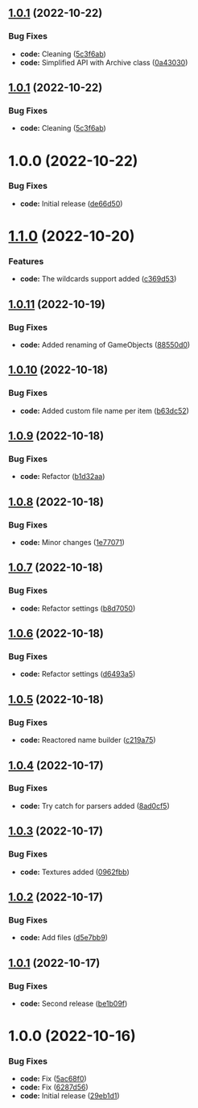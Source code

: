 ## [1.0.1](https://github.com/hww/XiJSON/compare/v1.0.0...v1.0.1) (2022-10-22)


### Bug Fixes

* **code:** Cleaning ([5c3f6ab](https://github.com/hww/XiJSON/commit/5c3f6ab630ceef950b83c96ec2b8f5dc3ce99a2d))
* **code:** Simplified API with Archive class ([0a43030](https://github.com/hww/XiJSON/commit/0a430307cf4278c56c9e81b3c5f40022684a4d45))

## [1.0.1](https://github.com/hww/XiJSON/compare/v1.0.0...v1.0.1) (2022-10-22)


### Bug Fixes

* **code:** Cleaning ([5c3f6ab](https://github.com/hww/XiJSON/commit/5c3f6ab630ceef950b83c96ec2b8f5dc3ce99a2d))

# 1.0.0 (2022-10-22)


### Bug Fixes

* **code:** Initial release ([de66d50](https://github.com/hww/XiJSON/commit/de66d50a854cbc9f5aefd7bffeea22015f93f50c))

# [1.1.0](https://github.com/hww/XiRename/compare/v1.0.11...v1.1.0) (2022-10-20)


### Features

* **code:** The wildcards support added ([c369d53](https://github.com/hww/XiRename/commit/c369d534c004441e62f8f2e44289da17bfee81c1))

## [1.0.11](https://github.com/hww/XiRename/compare/v1.0.10...v1.0.11) (2022-10-19)


### Bug Fixes

* **code:** Added renaming of GameObjects ([88550d0](https://github.com/hww/XiRename/commit/88550d04ada6e941538e3f0818f0ca1d5054602d))

## [1.0.10](https://github.com/hww/XiRename/compare/v1.0.9...v1.0.10) (2022-10-18)


### Bug Fixes

* **code:** Added custom file name per item ([b63dc52](https://github.com/hww/XiRename/commit/b63dc526cb77752acad636bc6341dd4787788971))

## [1.0.9](https://github.com/hww/XiRename/compare/v1.0.8...v1.0.9) (2022-10-18)


### Bug Fixes

* **code:** Refactor ([b1d32aa](https://github.com/hww/XiRename/commit/b1d32aaf60dcc3d1e6599dc86d7a20b0d3bba2a2))

## [1.0.8](https://github.com/hww/XiRename/compare/v1.0.7...v1.0.8) (2022-10-18)


### Bug Fixes

* **code:** Minor changes ([1e77071](https://github.com/hww/XiRename/commit/1e77071cf8b2501fbe2b68c090b913179280dd44))

## [1.0.7](https://github.com/hww/XiRename/compare/v1.0.6...v1.0.7) (2022-10-18)


### Bug Fixes

* **code:** Refactor settings ([b8d7050](https://github.com/hww/XiRename/commit/b8d70505801a71d895a4022e9ed3b4cf9bd0963a))

## [1.0.6](https://github.com/hww/XiRename/compare/v1.0.5...v1.0.6) (2022-10-18)


### Bug Fixes

* **code:** Refactor settings ([d6493a5](https://github.com/hww/XiRename/commit/d6493a5a867ef5aad7bab6b78889242cc7c5d331))

## [1.0.5](https://github.com/hww/XiRename/compare/v1.0.4...v1.0.5) (2022-10-18)


### Bug Fixes

* **code:** Reactored name builder ([c219a75](https://github.com/hww/XiRename/commit/c219a7530c18fa1555adacaaa68bf36f97a66a92))

## [1.0.4](https://github.com/hww/XiRename/compare/v1.0.3...v1.0.4) (2022-10-17)


### Bug Fixes

* **code:** Try catch for parsers added ([8ad0cf5](https://github.com/hww/XiRename/commit/8ad0cf5024ec9c1276f2463968b1cb8d6a34ed69))

## [1.0.3](https://github.com/hww/XiRename/compare/v1.0.2...v1.0.3) (2022-10-17)


### Bug Fixes

* **code:** Textures added ([0962fbb](https://github.com/hww/XiRename/commit/0962fbb8ef35a64e80736aaa6f259aa35480202d))

## [1.0.2](https://github.com/hww/XiRename/compare/v1.0.1...v1.0.2) (2022-10-17)


### Bug Fixes

* **code:** Add files ([d5e7bb9](https://github.com/hww/XiRename/commit/d5e7bb993bcb79c274d0f9bf8689adda1f24741a))

## [1.0.1](https://github.com/hww/XiRename/compare/v1.0.0...v1.0.1) (2022-10-17)


### Bug Fixes

* **code:** Second release ([be1b09f](https://github.com/hww/XiRename/commit/be1b09fe464f51689a68ffc4c78b2e170b4f4719))

# 1.0.0 (2022-10-16)


### Bug Fixes

* **code:** Fix ([5ac68f0](https://github.com/hww/XiRename/commit/5ac68f05e7a75ae2c5d51d08a20c9f61f95e59e7))
* **code:** Fix ([6287d56](https://github.com/hww/XiRename/commit/6287d56272d63b5f523436741e5f5dfade904cd5))
* **code:** Initial release ([29eb1d1](https://github.com/hww/XiRename/commit/29eb1d16557fc88c96e5d9c7e743f12ea3ab1fa5))
